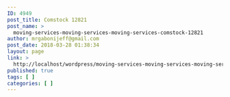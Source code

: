```yaml
---
ID: 4949
post_title: Comstock 12821
post_name: >
  moving-services-moving-services-moving-services-comstock-12821
author: mrgabonijeff@gmail.com
post_date: 2018-03-28 01:38:34
layout: page
link: >
  http://localhost/wordpress/moving-services-moving-services-moving-services-comstock-12821/
published: true
tags: [ ]
categories: [ ]
---
```

